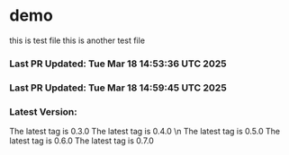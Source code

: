 # demo
this is test file
this is another test file
### Last PR Updated: Tue Mar 18 14:53:36 UTC 2025
### Last PR Updated: Tue Mar 18 14:59:45 UTC 2025
### Latest Version: 
The latest tag is 0.3.0
The latest tag is 0.4.0
\n The latest tag is 0.5.0
The latest tag is 0.6.0
The latest tag is 0.7.0
